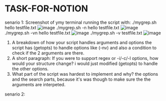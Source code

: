 # TASK-FOR-NOTION
senario 1:
Screenshot of ymy terminal running the script with: 
./mygrep.sh hello testfile.txt
![image](https://github.com/user-attachments/assets/6417c995-8ecb-47c1-a3e7-90f764cbe6ca)
./mygrep.sh -n hello testfile.txt
![image](https://github.com/user-attachments/assets/b904e3af-7315-42c3-9b84-cd4c3d27303d)
 ./mygrep.sh -vn hello testfile.txt
 ![image](https://github.com/user-attachments/assets/7653cdbe-1d8b-4aac-a1ec-dc02e9a81769)
./mygrep.sh -v testfile.txt
![image](https://github.com/user-attachments/assets/a9bae403-37da-4f67-b228-5ab45809e9ad)


1.  A breakdown of how your script handles arguments and options
the script has (getopts) to handle options like (-nv) and also a condition to check if the 2 arguments are there.
2.  A short paragraph: If you were to support regex or -i/-c/-l options, how would your structure change?
i would just modified (getopts) to handle the other options.
3. What part of the script was hardest to implement and why?
the options and the search parts, because it's was though to make sure the the arguments are interpeted.




senario 2:
